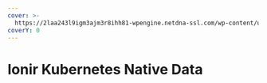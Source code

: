 ```yaml
---
cover: >-
  https://2laa243l9igm3ajm3r8ihh81-wpengine.netdna-ssl.com/wp-content/uploads/2021/11/ionir-Header-Laptop-Large-Updated-300.jpg
coverY: 0
---
```


# Ionir Kubernetes Native Data

